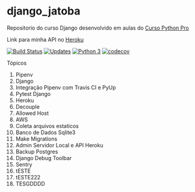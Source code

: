# django_jatoba
Repositorio do curso Django desenvolvido em aulas do [Curso Python Pro]()

Link para minha API no [Heroku](https://dashboard.heroku.com/apps/djangopybrj)

[![Build Status](https://travis-ci.org/brjatoba92/django_jatoba.svg?branch=main)](https://travis-ci.org/brjatoba92/django_jatoba)
[![Updates](https://pyup.io/repos/github/brjatoba92/django_jatoba/shield.svg)](https://pyup.io/repos/github/brjatoba92/django_jatoba/)
[![Python 3](https://pyup.io/repos/github/brjatoba92/django_jatoba/python-3-shield.svg)](https://pyup.io/repos/github/brjatoba92/django_jatoba/)
[![codecov](https://codecov.io/gh/brjatoba92/django_jatoba/branch/main/graph/badge.svg)](https://codecov.io/gh/brjatoba92/django_jatoba)

Tópicos
1. Pipenv
2. Django
3. Integração Pipenv com Travis CI e PyUp
4. Pytest Django
5. Heroku
6. Decouple
7. Allowed Host
8. AWS
9. Coleta arquivos estaticos
10. Banco de Dados Sqlite3
11. Make Migrations
12. Admin Servidor Local e API Heroku
13. Backup Postgres
14. Django Debug Toolbar
15. Sentry
16. tESTE
17. tESTE222
18. TESGDDDD
